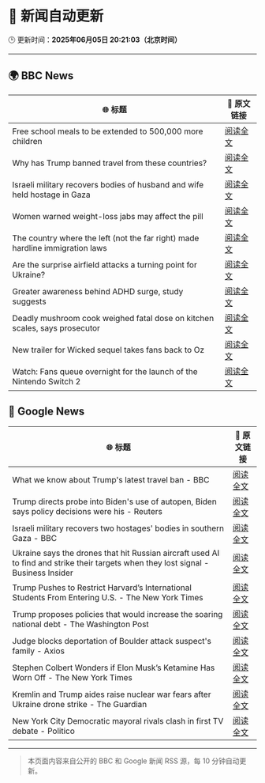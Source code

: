 # 🧠 新闻自动更新

🕒 更新时间：**2025年06月05日 20:21:03（北京时间）**

---

## 🌍 BBC News

| 🌐 标题 | 🔗 原文链接 |
|--------|-------------|
| Free school meals to be extended to 500,000 more children | [阅读全文](https://www.bbc.com/news/articles/cdr5mr5l2d1o) |
| Why has Trump banned travel from these countries? | [阅读全文](https://www.bbc.com/news/articles/cz6329yvwdvo) |
| Israeli military recovers bodies of husband and wife held hostage in Gaza | [阅读全文](https://www.bbc.com/news/articles/c989rl23zzno) |
| Women warned weight-loss jabs may affect the pill | [阅读全文](https://www.bbc.com/news/articles/cn0gp2pl7zwo) |
| The country where the left (not the far right) made hardline immigration laws | [阅读全文](https://www.bbc.com/news/articles/c1mgkd93r4yo) |
| Are the surprise airfield attacks a turning point for Ukraine? | [阅读全文](https://www.bbc.com/news/articles/cn4gp2g7g47o) |
| Greater awareness behind ADHD surge, study suggests | [阅读全文](https://www.bbc.com/news/articles/cg5vp62dnnro) |
| Deadly mushroom cook weighed fatal dose on kitchen scales, says prosecutor | [阅读全文](https://www.bbc.com/news/articles/c93yxgyln5po) |
| New trailer for Wicked sequel takes fans back to Oz | [阅读全文](https://www.bbc.com/news/articles/cx2e187e1njo) |
| Watch: Fans queue overnight for the launch of the Nintendo Switch 2 | [阅读全文](https://www.bbc.com/news/videos/cwy62lvng82o) |

## 📰 Google News

| 🌐 标题 | 🔗 原文链接 |
|--------|-------------|
| What we know about Trump's latest travel ban - BBC | [阅读全文](https://news.google.com/rss/articles/CBMiWkFVX3lxTE8zZUROSFdrQ0RMYk5vSXlwTEg1T3NRSHFwSERrRnlVSkdtcm9kRDhsRmpsd2pSUG1qNHE3NkR2Nk13YTg3VE1NeXJ6ZVZ0R1l2NjJXcE1xNDNsZw?oc=5) |
| Trump directs probe into Biden's use of autopen, Biden says policy decisions were his - Reuters | [阅读全文](https://news.google.com/rss/articles/CBMiwwFBVV95cUxQZU16T2hsQjAyTmRYTXN2ZER2My1jTWxudmNDVERFQVdYNGl3elVzR3J3czJaV0tfNFBOUFBKSGhYRFB5SlYzYng1SnBhcWI0a0dDaDJkZEh0MFJMQmtVQXFBT19aRzRjVVQxdTVLR3hfcDR6MHBZRlM2UmQ4cDJMS044Z0tQcDBoX0NpYmhPV0pkZEVJSldDZHR4STJRblhkNXBfTVV3UXdtWmI0QVJCTEd5N19IRm5XU0tmalcxLUlhOU0?oc=5) |
| Israeli military recovers two hostages' bodies in southern Gaza - BBC | [阅读全文](https://news.google.com/rss/articles/CBMiWkFVX3lxTE5mQlVzRUtpajA2d1ZMQnpfX2lmQmlPaVJTVWZ6THhuc3JJQ3Rud1BmdGhKa0RESV9VUmxXMmUyREE5R0p3SjFlOHk3dmtWaGZzS2JFYldtajhIZ9IBX0FVX3lxTFBqZzZMUGR6RXB2M3BnZFJoREF5ejQwdkJhMmFiS3RZaUpGY2JoMjFKMGZOT2g0M1FRbTNLeTFQQXZoN0NocTR0anVvMXFQZlNuSWEwUnZ5dDh6T0Q0cmdR?oc=5) |
| Ukraine says the drones that hit Russian aircraft used AI to find and strike their targets when they lost signal - Business Insider | [阅读全文](https://news.google.com/rss/articles/CBMiqgFBVV95cUxNRXI2QXRheDNpYUR6eGJMbnBuVGFlTlphOHNfVGlzZUxCRVdBSXB6Zk5BZEJXVkVfaGpxOTdUNUpFcGJoY21fckJqMDd1UENHLWd5c1VobUs2Mk5UNjhZbnIzOXlfYkprbUxTbXJtWTc3dVQxVTd2d2VYQTJmSHhGZC02Z2oxcVhmMjNjX1F5akNVZGdVMnVWb2o3VHViZDZNZ05kMnlOdGFDdw?oc=5) |
| Trump Pushes to Restrict Harvard’s International Students From Entering U.S. - The New York Times | [阅读全文](https://news.google.com/rss/articles/CBMimAFBVV95cUxQakljUDB5Vkl3c0VXWmd2NzNfbmVmV0lEUWplUzJ4WEJtZkN5UjFzdGRFTnlZYl9OcWJxQTZjTzhaU3JCcTY5WE51VVA3UUI0aDg1ZjdwYmNjUTlGeU1aYjFzSUczVVdjaHhsN3VzNUtIaUhMbENXYjJIMkN2NTI0WG1FNklNWEtHb0hsSm5ndHd4U3MzN1NPUQ?oc=5) |
| Trump proposes policies that would increase the soaring national debt - The Washington Post | [阅读全文](https://news.google.com/rss/articles/CBMiiAFBVV95cUxPeTVYR2xwYlF5U0M1bXFjeHZKbllzOXNnV0Nuakk1T2FzT1o4TENJUXRsZ2V1LVIwSTB1RHdKTkxCZHlQU3dZanFOcUNDb29wam0zS2tSUnpMOWQtZDN2TXBtdzZHTHNLOHk4a2xLclJLUjhxZll5YXVYWTgydHpKVmlSYkpVRjdw?oc=5) |
| Judge blocks deportation of Boulder attack suspect's family - Axios | [阅读全文](https://news.google.com/rss/articles/CBMihwFBVV95cUxNemdFNnZVWDBpcXFKb1EzRFo0Z092bFVRQlhqZ1pwSDlQRldLR08yQzNSc0dPQUw4RkV6Rm1JSFNmdWpGTjdDVG9OaHluZ2dxUVdTMk14SmcyVHpUVVdGbTA4RmR2Zm1VdVJGWWszVk5BeW8xX0MxYTJjLUtxRWgwQXpSenEzNFE?oc=5) |
| Stephen Colbert Wonders if Elon Musk’s Ketamine Has Worn Off - The New York Times | [阅读全文](https://news.google.com/rss/articles/CBMilAFBVV95cUxPdnZ3OVRoOFlRZ1cwYVlrVUxRTElSdXE2RFU5X0F3X3FUdktvUnEwMFBZWWNfazZqaHhZVHV0LVhFQWxzTlBpLUpUSXdOYUdIZHp5WE5KeXl6SnRKQU1hemN3VWhQdkpNWXFvbFlRTTJYUGt1emNON0lOTHZSbmxWV2NuMTRmTzd5eWNCWGhpcnZWSmNv?oc=5) |
| Kremlin and Trump aides raise nuclear war fears after Ukraine drone strike - The Guardian | [阅读全文](https://news.google.com/rss/articles/CBMihAFBVV95cUxPNmw3X0QzZUVqeXM3ZTczS2gtNVFYRnJ5RHJDQXNxZXkxeVFMYTNBNlp4Z3g0REFhY2M1Z3VRWTlDWjFpc3QwelZDVm5GNVk4Q2lMMF85MGNBLXoxOHFhUmhzNC1EejFXZHRObWZxM1BQNVlreFI3ZFlOSlpLcG1pWEFzRFg?oc=5) |
| New York City Democratic mayoral rivals clash in first TV debate - Politico | [阅读全文](https://news.google.com/rss/articles/CBMikgFBVV95cUxQQ1RKZmx3OHdZNzNGcGFmU09OUmRqU25jcUNBb3BUUkthdlgwa1ItWXpXR2VJSWpPZmwxVzRacWQtNWFfNkE5azQ3RTYxLTVtU3RoVmE5c0VKY0RMSk85T05LTTVOLThjQUZLelRCVE0wNmxyNFRRN1h2OHFDOThJdXRmNFI0MUpqcXdWaXp3MDFBQQ?oc=5) |

---
> 本页面内容来自公开的 BBC 和 Google 新闻 RSS 源，每 10 分钟自动更新。